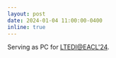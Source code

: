 ```yaml
---
layout: post
date: 2024-01-04 11:00:00-0400
inline: true
---
```


Serving as PC for <a href="https://sites.google.com/view/lt-edi-2024/">LTEDI@EACL'24</a>.
